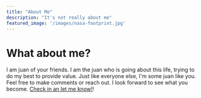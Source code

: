 ```yaml
---
title: "About Me"
description: "It's not really about me"
featured_image: '/images/nasa-footprint.jpg'
---
```

# What about me?
I am juan of your friends. I am the juan who is going about this life, trying to do my best to provide value. Just like everyone else, I'm some juan like you. Feel free to make comments or reach out. I look forward to see what you become. [Check in an let me know!](https://forms.gle/Sj3YXan3WXQPvZ139)!